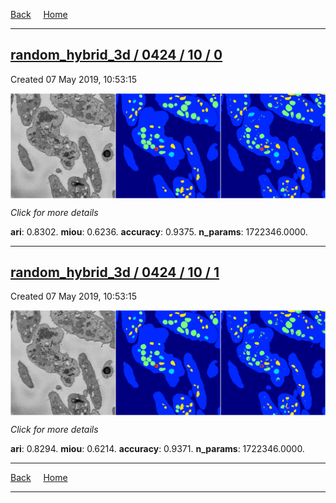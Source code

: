 
[Back](..)&nbsp;&nbsp;&nbsp;&nbsp;&nbsp;[Home](https://leapmanlab.github.io/snapshots)

---

<div class="summary"><a href="0"><h2>random_hybrid_3d / 0424 / 10 / 0</h2></a><p>Created 07 May 2019, 10:53:15
</p><a href="0"><img src="0/media/summary.png" align="center"></a><p>
<i>Click for more details</i>
</p></div>

**ari**: 0.8302. **miou**: 0.6236. **accuracy**: 0.9375. **n_params**: 1722346.0000. 

---

<div class="summary"><a href="1"><h2>random_hybrid_3d / 0424 / 10 / 1</h2></a><p>Created 07 May 2019, 10:53:15
</p><a href="1"><img src="1/media/summary.png" align="center"></a><p>
<i>Click for more details</i>
</p></div>

**ari**: 0.8294. **miou**: 0.6214. **accuracy**: 0.9371. **n_params**: 1722346.0000. 

---

[Back](..)&nbsp;&nbsp;&nbsp;&nbsp;&nbsp;[Home](https://leapmanlab.github.io/snapshots)

---